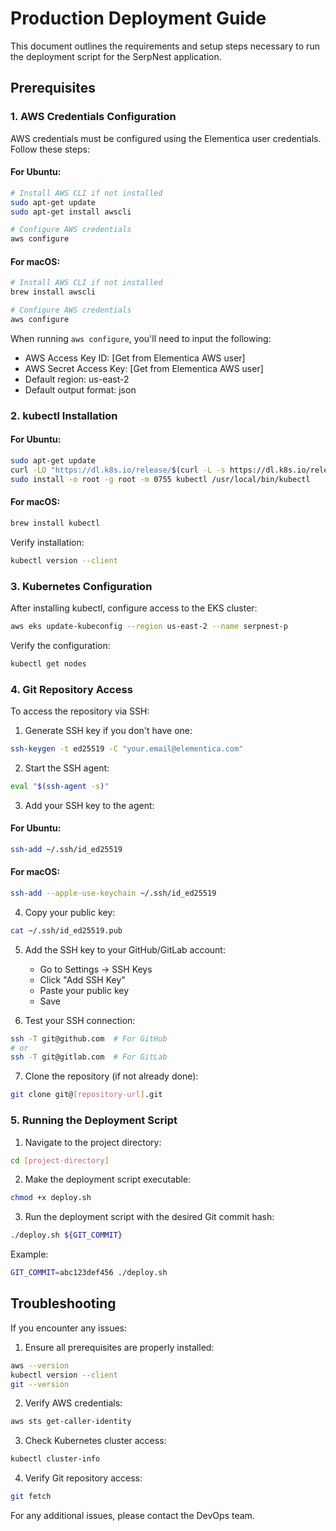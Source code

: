 # Production Deployment Guide

This document outlines the requirements and setup steps necessary to run the deployment script for the SerpNest application.

## Prerequisites

### 1. AWS Credentials Configuration

AWS credentials must be configured using the Elementica user credentials. Follow these steps:

#### For Ubuntu:
```bash
# Install AWS CLI if not installed
sudo apt-get update
sudo apt-get install awscli

# Configure AWS credentials
aws configure
```

#### For macOS:
```bash
# Install AWS CLI if not installed
brew install awscli

# Configure AWS credentials
aws configure
```

When running `aws configure`, you'll need to input the following:
- AWS Access Key ID: [Get from Elementica AWS user]
- AWS Secret Access Key: [Get from Elementica AWS user]
- Default region: us-east-2
- Default output format: json

### 2. kubectl Installation

#### For Ubuntu:
```bash
sudo apt-get update
curl -LO "https://dl.k8s.io/release/$(curl -L -s https://dl.k8s.io/release/stable.txt)/bin/linux/amd64/kubectl"
sudo install -o root -g root -m 0755 kubectl /usr/local/bin/kubectl
```

#### For macOS:
```bash
brew install kubectl
```

Verify installation:
```bash
kubectl version --client
```

### 3. Kubernetes Configuration

After installing kubectl, configure access to the EKS cluster:

```bash
aws eks update-kubeconfig --region us-east-2 --name serpnest-p
```

Verify the configuration:
```bash
kubectl get nodes
```

### 4. Git Repository Access

To access the repository via SSH:

1. Generate SSH key if you don't have one:
```bash
ssh-keygen -t ed25519 -C "your.email@elementica.com"
```

2. Start the SSH agent:
```bash
eval "$(ssh-agent -s)"
```

3. Add your SSH key to the agent:
#### For Ubuntu:
```bash
ssh-add ~/.ssh/id_ed25519
```

#### For macOS:
```bash
ssh-add --apple-use-keychain ~/.ssh/id_ed25519
```

4. Copy your public key:
```bash
cat ~/.ssh/id_ed25519.pub
```

5. Add the SSH key to your GitHub/GitLab account:
   - Go to Settings → SSH Keys
   - Click "Add SSH Key"
   - Paste your public key
   - Save

6. Test your SSH connection:
```bash
ssh -T git@github.com  # For GitHub
# or
ssh -T git@gitlab.com  # For GitLab
```

7. Clone the repository (if not already done):
```bash
git clone git@[repository-url].git
```

### 5. Running the Deployment Script

1. Navigate to the project directory:
```bash
cd [project-directory]
```

2. Make the deployment script executable:
```bash
chmod +x deploy.sh
```

3. Run the deployment script with the desired Git commit hash:
```bash
./deploy.sh ${GIT_COMMIT}
```

Example:
```bash
GIT_COMMIT=abc123def456 ./deploy.sh
```

## Troubleshooting

If you encounter any issues:

1. Ensure all prerequisites are properly installed:
```bash
aws --version
kubectl version --client
git --version
```

2. Verify AWS credentials:
```bash
aws sts get-caller-identity
```

3. Check Kubernetes cluster access:
```bash
kubectl cluster-info
```

4. Verify Git repository access:
```bash
git fetch
```

For any additional issues, please contact the DevOps team.

